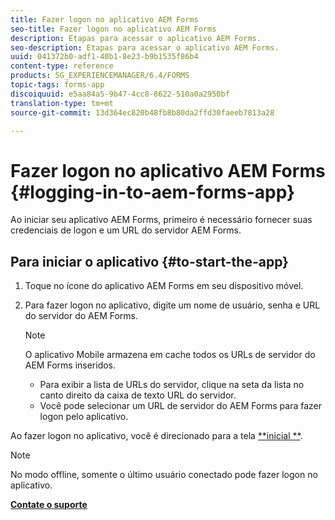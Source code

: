 ```yaml
---
title: Fazer logon no aplicativo AEM Forms
seo-title: Fazer logon no aplicativo AEM Forms
description: Etapas para acessar o aplicativo AEM Forms.
seo-description: Etapas para acessar o aplicativo AEM Forms.
uuid: 041372b0-adf1-40b1-8e23-b9b1535f86b4
content-type: reference
products: SG_EXPERIENCEMANAGER/6.4/FORMS
topic-tags: forms-app
discoiquuid: e5aa84a5-9b47-4cc8-8622-510a0a2950bf
translation-type: tm+mt
source-git-commit: 13d364ec820b48fb8b80da2ffd30faeeb7813a28

---
```



# Fazer logon no aplicativo AEM Forms {#logging-in-to-aem-forms-app}

Ao iniciar seu aplicativo AEM Forms, primeiro é necessário fornecer suas credenciais de logon e um URL do servidor AEM Forms.

## Para iniciar o aplicativo {#to-start-the-app}

1. Toque no ícone do aplicativo AEM Forms em seu dispositivo móvel.
1. Para fazer logon no aplicativo, digite um nome de usuário, senha e URL do servidor do AEM Forms.

   >[!NOTE]
   >
   >O aplicativo Mobile armazena em cache todos os URLs de servidor do AEM Forms inseridos.
   >
   >* Para exibir a lista de URLs do servidor, clique na seta da lista no canto direito da caixa de texto URL do servidor.
   >* Você pode selecionar um URL de servidor do AEM Forms para fazer logon pelo aplicativo.


Ao fazer logon no aplicativo, você é direcionado para a tela [**inicial **](/help/forms/using/home-screen.md).

>[!NOTE]
>
>No modo offline, somente o último usuário conectado pode fazer logon no aplicativo.

**[Contate o suporte](https://www.adobe.com/account/sign-in.supportportal.html)**
